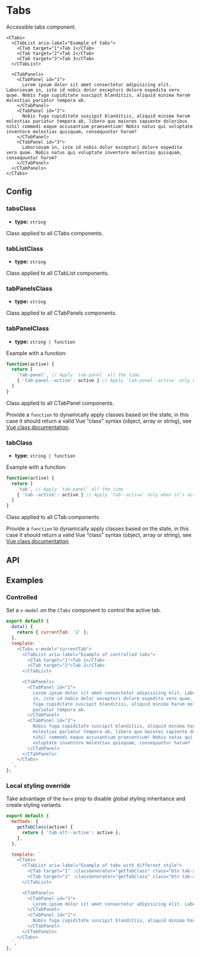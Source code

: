 # Tabs

Accessible tabs component.

```vue live
<CTabs>
  <CTabList aria-label="Example of tabs">
    <CTab target="1">Tab 1</CTab>
    <CTab target="2">Tab 2</CTab>
    <CTab target="3">Tab 3</CTab>
  </CTabList>

  <CTabPanels>
    <CTabPanel id="1">
      Lorem ipsum dolor sit amet consectetur adipisicing elit. Laboriosam in, iste id nobis dolor excepturi dolore expedita vero quae. Nobis fuga cupiditate suscipit blanditiis, aliquid minima harum molestias pariatur tempora ab.
    </CTabPanel>
    <CTabPanel id="2">
      Nobis fuga cupiditate suscipit blanditiis, aliquid minima harum molestias pariatur tempora ab, libero quo maiores sapiente doloribus nihil commodi eaque accusantium praesentium! Nobis natus qui voluptate inventore molestias quisquam, consequuntur harum?
    </CTabPanel>
    <CTabPanel id="3">
      Laboriosam in, iste id nobis dolor excepturi dolore expedita vero quae. Nobis natus qui voluptate inventore molestias quisquam, consequuntur harum?
    </CTabPanel>
  </CTabPanels>
</CTabs>
```

## Config

### tabsClass

- **type:** `string`

Class applied to all CTabs components.

### tabListClass

- **type:** `string`

Class applied to all CTabList components.

### tabPanelsClass

- **type:** `string`

Class applied to all CTabPanels components.

### tabPanelClass

- **type:** `string | function`

Example with a function:

```js
function(active) {
  return [
    'tab-panel', // Apply `tab-panel` all the time
    { 'tab-panel--active': active } // Apply `tab-panel--active` only when it’s active
  ]
}
```

Class applied to all CTabPanel components.

Provide a `function` to dynamically apply classes based on the state, in this case it should return a valid Vue “class” syntax (object, array or string), see [Vue class documentation](https://vuejs.org/v2/guide/class-and-style.html).

### tabClass

- **type:** `string | function`

Example with a function:

```js
function(active) {
  return [
    'tab', // Apply `tab-panel` all the time
    { 'tab--active': active } // Apply `tab--active` only when it’s active
  ]
}
```

Class applied to all CTab components.

Provide a `function` to dynamically apply classes based on the state, in this case it should return a valid Vue “class” syntax (object, array or string), see [Vue class documentation](https://vuejs.org/v2/guide/class-and-style.html).

## API

<Docgen :components="['CTabs', 'CTabList', 'CTab', 'CTabPanels', 'CTabPanel']" />

## Examples

### Controlled

Set a `v-model` on the `CTabs` component to control the active tab.

```jsx jsx live
export default {
  data() {
    return { currentTab: '2' };
  },
  template: `
    <CTabs v-model="currentTab">
      <CTabList aria-label="Example of controlled tabs">
        <CTab target="1">Tab 1</CTab>
        <CTab target="2">Tab 2</CTab>
      </CTabList>

      <CTabPanels>
        <CTabPanel id="1">
          Lorem ipsum dolor sit amet consectetur adipisicing elit. Laboriosam
          in, iste id nobis dolor excepturi dolore expedita vero quae. Nobis
          fuga cupiditate suscipit blanditiis, aliquid minima harum molestias
          pariatur tempora ab.
        </CTabPanel>
        <CTabPanel id="2">
          Nobis fuga cupiditate suscipit blanditiis, aliquid minima harum
          molestias pariatur tempora ab, libero quo maiores sapiente doloribus
          nihil commodi eaque accusantium praesentium! Nobis natus qui
          voluptate inventore molestias quisquam, consequuntur harum?
        </CTabPanel>
      </CTabPanels>
    </CTabs>
  `,
};
```

### Local styling override

Take advantage of the `bare` prop to disable global styling inheritance and create styling variants.

```jsx jsx live
export default {
  methods: {
    getTabClass(active) {
      return { 'tab-alt--active': active };
    },
  },

  template: `
    <CTabs>
      <CTabList aria-label="Example of tabs with different style">
        <CTab target="1" :classGenerator="getTabClass" class="btn tab-alt" bare>Tab 1</CTab>
        <CTab target="2" :classGenerator="getTabClass" class="btn tab-alt" bare>Tab 2</CTab>
      </CTabList>

      <CTabPanels>
        <CTabPanel id="1">
          Lorem ipsum dolor sit amet consectetur adipisicing elit. Laboriosam in, iste id nobis dolor excepturi dolore expedita vero quae. Nobis fuga cupiditate suscipit blanditiis.
        </CTabPanel>
        <CTabPanel id="2">
          Nobis fuga cupiditate suscipit blanditiis, aliquid minima harum molestias pariatur tempora ab, libero quo maiores sapiente doloribus nihil commodi eaque accusantium praesentium!
        </CTabPanel>
      </CTabPanels>
    </CTabs>
  `,
};
```
